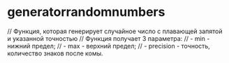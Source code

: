 # generatorrandomnumbers
// Функция, которая генерирует случайное число с плавающей запятой и указанной точностью
// Функция получает 3 параметра:
// - min - нижний предел;
// - max - верхний предел;
// - precision - точность, количество знаков после комы.
